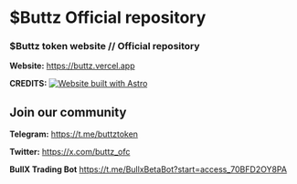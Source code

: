 # $Buttz Official repository
### $Buttz token website // Official repository

**Website:** https://buttz.vercel.app

**CREDITS:**
[![Website built with Astro](https://astro.badg.es/v1/built-with-astro.svg)](https://astro.build)


## Join our community
**Telegram:** https://t.me/buttztoken

**Twitter:** https://x.com/buttz_ofc

**BullX Trading Bot** https://t.me/BullxBetaBot?start=access_70BFD2OY8PA
